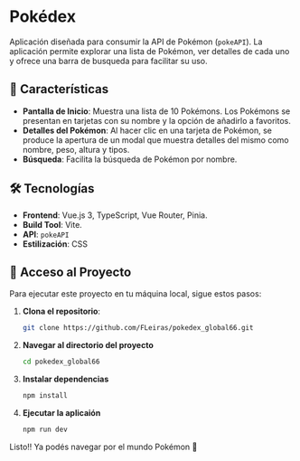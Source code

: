 # Pokédex

Aplicación diseñada para consumir la API de Pokémon (`pokeAPI`). La aplicación permite explorar una lista de Pokémon, ver detalles de cada uno y ofrece una barra de busqueda para facilitar su uso.

## 🌟 Características

- **Pantalla de Inicio**: Muestra una lista de 10 Pokémons. Los Pokémons se presentan en tarjetas con su nombre y la opción de añadirlo a favoritos.
- **Detalles del Pokémon**: Al hacer clic en una tarjeta de Pokémon, se produce la apertura de un modal que muestra detalles del mismo como nombre, peso, altura y tipos.
- **Búsqueda**: Facilita la búsqueda de Pokémon por nombre.

## 🛠️ Tecnologías

- **Frontend**: Vue.js 3, TypeScript, Vue Router, Pinia.
- **Build Tool**: Vite.
- **API**: `pokeAPI`
- **Estilización**: CSS

## 🚀 Acceso al Proyecto

Para ejecutar este proyecto en tu máquina local, sigue estos pasos:

1. **Clona el repositorio**:

   ```bash
   git clone https://github.com/FLeiras/pokedex_global66.git
   ```

2. **Navegar al directorio del proyecto**
   ```sh
   cd pokedex_global66
   ```

3. **Instalar dependencias**
   ```sh
   npm install
   ```

4. **Ejecutar la aplicaión**
   ```sh
   npm run dev
   ```

Listo!! Ya podés navegar por el mundo Pokémon 👏